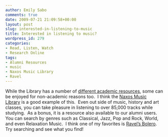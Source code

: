```yaml
---
author: Emily Sabo
comments: true
date: 2009-07-21 21:09:58+00:00
layout: post
slug: interested-in-listening-to-music
title: Interested in listening to music?
wordpress_id: 279
categories:
- Read, Listen, Watch
- Research Online
tags:
- Alumni Resources
- music
- Naxos Music Library
- Ravel
---
```


While the Library has a number of [different academic resources](http://www.lib.neu.edu/services/for_students/), some can be enjoyed for non-academic reasons too.  I think the [Naxos Music Library](http://0-neu.naxosmusiclibrary.com.ilsprod.lib.neu.edu/homepage.asp) is a good example of this.  Even out side of music, history and art classes, you can take pleasure in listening to over 85,000 tracks while studying.  As a bonus, it is a resource also available to our alumni users.  You can search by genres such as Classical, Jazz, Pop and Rock, World, and even Relaxation Music.  I think one of my favorites is [Ravel’s Bolero](http://0-neu.naxosmusiclibrary.com.ilsprod.lib.neu.edu/catalogue/item.asp?cid=PTC5186058).  Try searching and see what you find!
